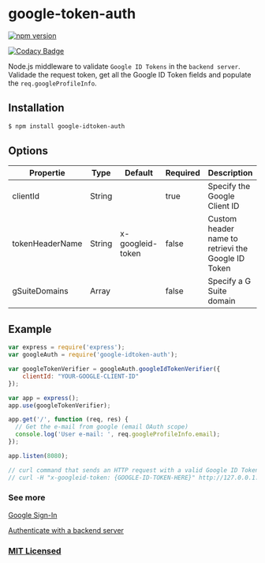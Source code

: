 # google-token-auth

[![npm version](https://badge.fury.io/js/google-idtoken-auth.svg)](https://badge.fury.io/js/google-idtoken-auth)

[![Codacy Badge](https://api.codacy.com/project/badge/Grade/49992b6c073648c192662bdd7de6f087)](https://www.codacy.com/app/marcosvidolin/google-idtoken-auth?utm_source=github.com&amp;utm_medium=referral&amp;utm_content=marcosvidolin/google-idtoken-auth&amp;utm_campaign=Badge_Grade)

Node.js middleware to validate `Google ID Tokens` in the `backend server`.
Validade the request token, get all the Google ID Token fields and populate the `req.googleProfileInfo`.

## Installation

```sh
$ npm install google-idtoken-auth
```

## Options

| Propertie       | Type   | Default          | Required | Description                                        |
|-----------------|--------|------------------|----------|----------------------------------------------------|
| clientId        | String |                  | true     | Specify the Google Client ID                       |
| tokenHeaderName | String | x-googleid-token | false    | Custom header name to retrievi the Google ID Token |
| gSuiteDomains   | Array  |                  | false    | Specify a G Suite domain                           |

## Example

```js
var express = require('express');
var googleAuth = require('google-idtoken-auth');

var googleTokenVerifier = googleAuth.googleIdTokenVerifier({
    clientId: "YOUR-GOOGLE-CLIENT-ID"
});

var app = express();
app.use(googleTokenVerifier);

app.get('/', function (req, res) {
  // Get the e-mail from google (email OAuth scope)
  console.log('User e-mail: ', req.googleProfileInfo.email);
});

app.listen(8080);

// curl command that sends an HTTP request with a valid Google ID Token
// curl -H "x-googleid-token: {GOOGLE-ID-TOKEN-HERE}" http://127.0.0.1:8080
```

### See more

[Google Sign-In](https://developers.google.com/identity/sign-in/web/sign-in)  

[Authenticate with a backend server](https://developers.google.com/identity/sign-in/web/backend-auth)

### [MIT Licensed](LICENSE)